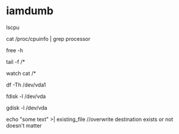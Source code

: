 # iamdumb


lscpu

cat /proc/cpuinfo | grep processor

free -h

tail -f <filename>/*

watch cat <filename>/*

df -Th /dev/vda1

fdisk -l /dev/vda

gdisk -l /dev/vda

echo "some text" >| existing_file                         //overwrite destination exists or not doesn't matter


